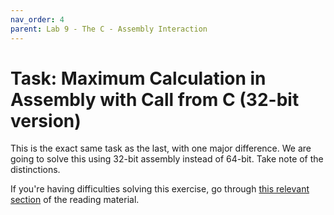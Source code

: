 ```yaml
---
nav_order: 4
parent: Lab 9 - The C - Assembly Interaction
---
```


# Task: Maximum Calculation in Assembly with Call from C (32-bit version)

This is the exact same task as the last, with one major difference.
We are going to solve this using 32-bit assembly instead of 64-bit.
Take note of the distinctions.

If you're having difficulties solving this exercise, go through [this relevant section](../../reading/calling-convention.md) of the reading material.

